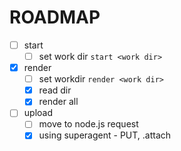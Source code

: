 # ROADMAP

- [ ] start
    - [ ] set work dir `start <work dir>`
- [x] render
    - [ ] set workdir `render <work dir>`
    - [x] read dir
    - [x] render all
- [ ] upload
    - [ ] move to node.js request
    - [x] using superagent - PUT, .attach
